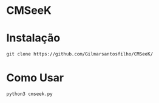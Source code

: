 # CMSeeK

# Instalação 

```
git clone https://github.com/Gilmarsantosfilho/CMSeeK/
```

# Como Usar

```
python3 cmseek.py
```
